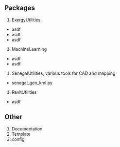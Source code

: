 ## Packages
1. ExergyUtilities
  * asdf
  * asdf
  * asdf
1. MachineLearning
  * asdf
  * asdf
1. SenegalUtilities, various tools for CAD and mapping
  * senegal_gen_kml.py
1. RevitUtilities
  * asdf


## Other
1. Documentation
1. Template
1. config



